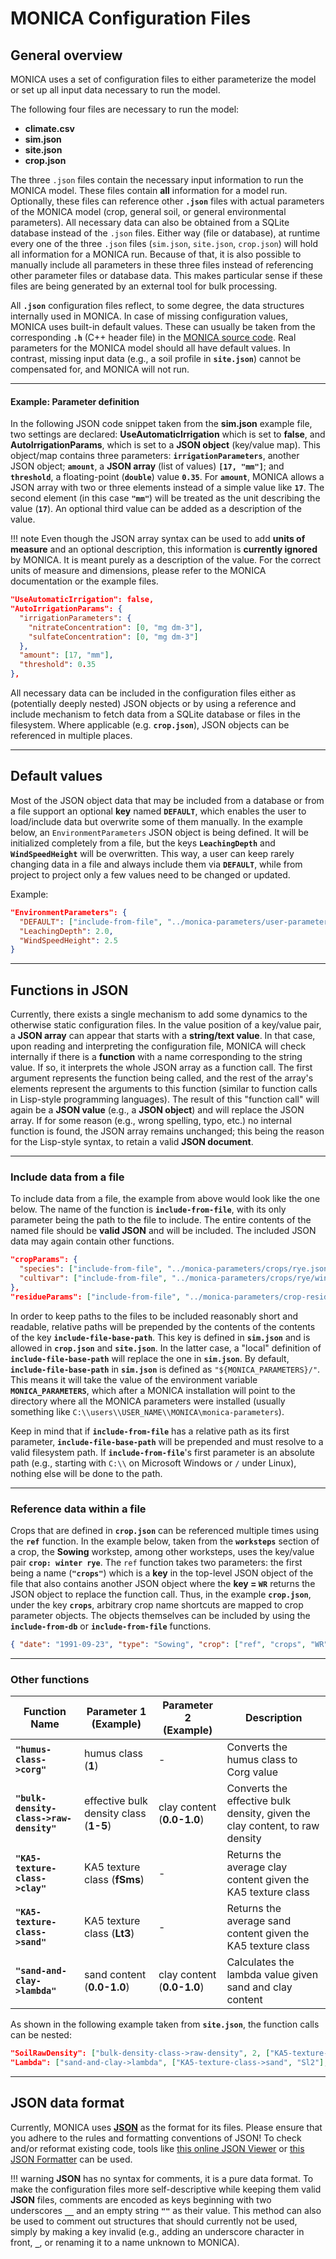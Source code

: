 # MONICA Configuration Files

## General overview

MONICA uses a set of configuration files to either parameterize the model or set up all input data necessary to run the model. 

The following four files are necessary to run the model:

 - **climate.csv**
 - **sim.json**
 - **site.json**
 - **crop.json**

The three `.json` files contain the necessary input information to run the MONICA model. These files contain **all** information for a model run. Optionally, these files can reference other **`.json`** files with actual parameters of the MONICA model (crop, general soil, or general environmental parameters). All necessary data can also be obtained from a SQLite database instead of the `.json` files. Either way (file or database), at runtime every one of the three `.json` files (`sim.json`, `site.json`, `crop.json`) will hold all information for a MONICA run. Because of that, it is also possible to manually include all parameters in these three files instead of referencing other parameter files or database data. This makes particular sense if these files are being generated by an external tool for bulk processing.

All **`.json`** configuration files reflect, to some degree, the data structures internally used in MONICA. In case of missing configuration values, MONICA uses built-in default values. These can usually be taken from the corresponding **`.h`** (C++ header file) in the [MONICA source code](https://github.com/zalf-rpm/monica). Real parameters for the MONICA model should all have default values. In contrast, missing input data (e.g., a soil profile in **`site.json`**) cannot be compensated for, and MONICA will not run.

---

#### Example: Parameter definition

In the following JSON code snippet taken from the **sim.json** example file, two settings are declared: **UseAutomaticIrrigation** which is set to **false**, and **AutoIrrigationParams**, which is set to a **JSON object** (key/value map). This object/map contains three parameters: **`irrigationParameters`**, another JSON object; **`amount`**, a **JSON array** (list of values) **`[17, "mm"]`**; and **`threshold`**, a floating-point (**`double`**) value **`0.35`**. For **`amount`**, MONICA allows a JSON array with two or three elements instead of a simple value like **`17`**. The second element (in this case **`"mm"`**) will be treated as the unit describing the value (**`17`**). An optional third value can be added as a description of the value.

!!! note
    Even though the JSON array syntax can be used to add **units of measure** and an optional description, this information is  **currently ignored** by MONICA. It is meant purely as a description of the value. For the correct units of measure and dimensions, please refer to the MONICA documentation or the example files.

```json
"UseAutomaticIrrigation": false,
"AutoIrrigationParams": {
  "irrigationParameters": {
    "nitrateConcentration": [0, "mg dm-3"],
    "sulfateConcentration": [0, "mg dm-3"]
  },
  "amount": [17, "mm"],
  "threshold": 0.35
},
```

All necessary data can be included in the configuration files either as (potentially deeply nested) JSON objects or by using a reference and include mechanism to fetch data from a SQLite database or files in the filesystem. Where applicable (e.g. **`crop.json`**), JSON objects can be referenced in multiple places.

---

## Default values

Most of the JSON object data that may be included from a database or from a file support an optional **key** named **`DEFAULT`**, which enables the user to load/include data but overwrite some of them manually. In the example below, an `EnvironmentParameters` JSON object is being defined. It will be initialized completely from a file, but the keys **`LeachingDepth`** and **`WindSpeedHeight`** will be overwritten. This way, a user can keep rarely changing data in a file and always include them via **`DEFAULT`**, while from project to project only a few values need to be changed or updated.

Example:

```json
"EnvironmentParameters": {
  "DEFAULT": ["include-from-file", "../monica-parameters/user-parameters/hermes-environment.json"],
  "LeachingDepth": 2.0,
  "WindSpeedHeight": 2.5
}
```

---

## Functions in JSON

Currently, there exists a single mechanism to add some dynamics to the otherwise static configuration files. In the value position of a key/value pair, a **JSON array** can appear that starts with a **string/text value**. In that case, upon reading and interpreting the configuration file, MONICA will check internally if there is a **function** with a name corresponding to the string value. If so, it interprets the whole JSON array as a function call. The first argument represents the function being called, and the rest of the array's elements represent the arguments to this function (similar to function calls in Lisp-style programming languages). The result of this "function call" will again be a **JSON value** (e.g., a **JSON object**) and will replace the JSON array. If for some reason (e.g., wrong spelling, typo, etc.) no internal function is found, the JSON array remains unchanged; this being the reason for the Lisp-style syntax, to retain a valid **JSON document**.

---

### Include data from a file

To include data from a file, the example from above would look like the one below. The name of the function is **`include-from-file`**, with its only parameter being the path to the file to include. The entire contents of the named file should be **valid JSON** and will be included. The included JSON data may again contain other functions.

```json
"cropParams": {
  "species": ["include-from-file", "../monica-parameters/crops/rye.json"],
  "cultivar": ["include-from-file", "../monica-parameters/crops/rye/winter rye.json"]
},
"residueParams": ["include-from-file", "../monica-parameters/crop-residues/rye.json"]
```

In order to keep paths to the files to be included reasonably short and readable, relative paths will be prepended by the contents of the contents of the key **`include-file-base-path`**. This key is defined in **`sim.json`** and is allowed in **`crop.json`** and **`site.json`**. In the latter case, a "local" definition of **`include-file-base-path`** will replace the one in **`sim.json`**. By default, **`include-file-base-path`** in **`sim.json`** is defined as `"${MONICA_PARAMETERS}/"`. This means it will take the value of the environment variable **`MONICA_PARAMETERS`**, which after a MONICA installation will point to the directory where all the MONICA parameters were installed (usually something like `C:\\users\\USER_NAME\\MONICA\monica-parameters`).

Keep in mind that if **`include-from-file`** has a relative path as its first parameter, **`include-file-base-path`** will be prepended and must resolve to a valid filesystem path. If **`include-from-file`**'s first parameter is an absolute path (e.g., starting with `C:\\` on Microsoft Windows or `/` under Linux), nothing else will be done to the path.

---

### Reference data within a file

Crops that are defined in **`crop.json`** can be referenced multiple times using the **`ref`** function. In the example below, taken from the **`worksteps`** section of a crop, the **Sowing** workstep, among other worksteps, uses the key/value pair **`crop: winter rye`**. The `ref` function takes two parameters: the first being a name (**`"crops"`**) which is a **key** in the top-level JSON object of the file that also contains another JSON object where the **key = `WR`** returns the JSON object to replace the function call. Thus, in the example **`crop.json`**, under the key **`crops`**, arbitrary crop name shortcuts are mapped to crop parameter objects. The objects themselves can be included by using the **`include-from-db`** or **`include-from-file`** functions.

```json
{ "date": "1991-09-23", "type": "Sowing", "crop": ["ref", "crops", "WR"] },
```

---

### Other functions

| Function Name                             | Parameter 1 (Example)                  | Parameter 2 (Example)      | Description                                                                 |                                                               
|-------------------------------------------|----------------------------------------|----------------------------|-----------------------------------------------------------------------------|
| **`"humus-class->corg"`**                 | humus class (**1**)                    | -                          | Converts the humus class to Corg value                                      |                                   
| **`"bulk-density-class->raw-density"`**   | effective bulk density class (**1-5**) | clay content (**0.0-1.0**) | Converts the effective bulk density, given the clay content, to raw density |
| **`"KA5-texture-class->clay"`**           | KA5 texture class (**fSms**)           | -                          | Returns the average clay content given the KA5 texture class                |             
| **`"KA5-texture-class->sand"`**           | KA5 texture class (**Lt3**)            | -                          | Returns the average sand content given the KA5 texture class                |            
| **`"sand-and-clay->lambda"`**             | sand content (**0.0-1.0**)             | clay content (**0.0-1.0**) | Calculates the lambda value given sand and clay content                     |                 

As shown in the following example taken from **`site.json`**, the function calls can be nested:

```json
"SoilRawDensity": ["bulk-density-class->raw-density", 2, ["KA5-texture-class->clay", "Sl2"]],
"Lambda": ["sand-and-clay->lambda", ["KA5-texture-class->sand", "Sl2"], ["KA5-texture-class->clay", "Sl2"]]
```

---

## JSON data format
Currently, MONICA uses [**JSON**](http://www.json.org) as the format for its files. Please ensure that you adhere to the rules and formatting conventions of JSON! To check and/or reformat existing code, tools like [this online JSON Viewer](http://codebeautify.org/jsonviewer) or [this JSON Formatter](https://jsonformatter.curiousconcept.com) can be used.

!!! warning
    **JSON** has no syntax for comments, it is a pure data format. To make the configuration files more self-descriptive while keeping them valid **JSON** files, comments are encoded as keys beginning with two underscores **`__`** and an empty string **`""`** as their value. This method can also be used to comment out structures that should currently not be used, simply by making a key invalid (e.g., adding an underscore character in front, **`_`**, or renaming it to a name unknown to MONICA).